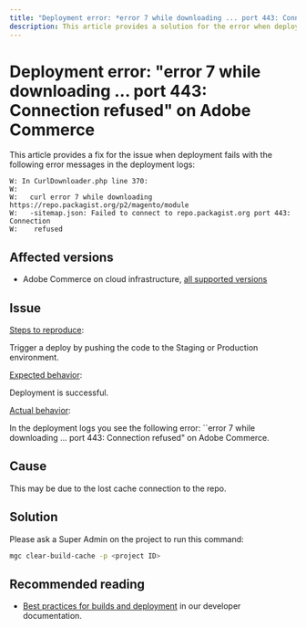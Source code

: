 ```yaml
---
title: "Deployment error: *error 7 while downloading ... port 443: Connection refused* on Adobe Commerce"
description: This article provides a solution for the error when deploying: *error 7 while downloading ... port 443: Connection refused*.
---
```

# Deployment error: "error 7 while downloading ... port 443: Connection refused" on Adobe Commerce

This article provides a fix for the issue when deployment fails with the following error messages in the deployment logs:

```console
W: In CurlDownloader.php line 370:
W:
W:   curl error 7 while downloading https://repo.packagist.org/p2/magento/module
W:   -sitemap.json: Failed to connect to repo.packagist.org port 443: Connection
W:    refused
```

## Affected versions

* Adobe Commerce on cloud infrastructure, [all supported versions](https://magento.com/sites/default/files/magento-software-lifecycle-policy.pdf)

## Issue

 <u>Steps to reproduce</u>:

 Trigger a deploy by pushing the code to the Staging or Production environment.

 <u>Expected behavior</u>:

 Deployment is successful.

 <u>Actual behavior</u>:

 In the deployment logs you see the following error: ``error 7 while downloading ... port 443: Connection refused" on Adobe Commerce.

## Cause

 This may be due to the lost cache connection to the repo.

## Solution

 Please ask a Super Admin on the project to run this command:

 ```bash
 mgc clear-build-cache -p <project ID>
 ```
## Recommended reading

* [Best practices for builds and deployment](https://devdocs.magento.com/cloud/reference/discover-deploy.html#best-practices) in our developer documentation.

